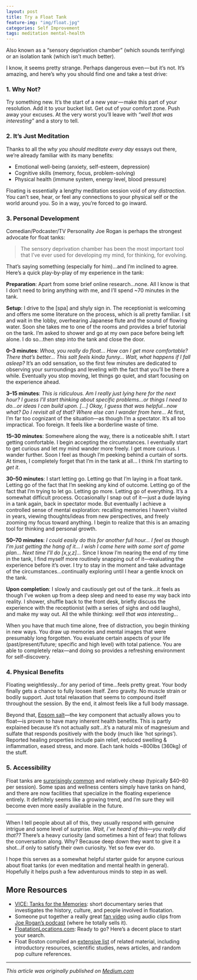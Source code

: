 ```yaml
---
layout: post
title: Try a Float Tank
feature-img: "img/float.jpg"
categories: Self Improvement
tags: meditation mental-health
---
```

Also known as a “sensory deprivation chamber” (which sounds terrifying) or an isolation tank (which isn’t much better).

I know, it seems pretty strange. Perhaps dangerous even &mdash; but it’s not. It’s amazing, and here’s why you should find one and take a test drive:

### 1. Why Not? 

Try something new. It’s the start of a new year &mdash; make this part of your resolution. Add it to your bucket list. Get out of your comfort zone. Push away your excuses. At the very worst you’ll leave with _“well that was interesting”_ and a story to tell.

### 2. It’s Just Meditation 
 
Thanks to all the _why you should meditate every day_ essays out there, we’re already familiar with its many benefits:

- Emotional well-being (anxiety, self-esteem, depression)
- Cognitive skills (memory, focus, problem-solving)
- Physical health (immune system, energy level, blood pressure)

Floating is essentially a lengthy meditation session void of _any distraction_. You can’t see, hear, or feel any connections to your physical self or the world around you. So in a way, you’re forced to go inward.

### 3. Personal Development 

Comedian/Podcaster/TV Personality Joe Rogan is perhaps the strongest advocate for float tanks:

> The sensory deprivation chamber has been the most important tool that I’ve ever used for developing my mind, for thinking, for evolving.

That’s saying something (especially for him)…and I’m inclined to agree. Here’s a quick play-by-play of my experience in the tank:

**Preparation**: Apart from some brief online research…none. All I know is that I don’t need to bring anything with me, and I’ll spend ~70 minutes in the tank.

**Setup**: I drive to the [spa] and shyly sign in. The receptionist is welcoming and offers me some literature on the process, which is all pretty familiar. I sit and wait in the lobby, overhearing Japanese flute and the sound of flowing water. Soon she takes me to one of the rooms and provides a brief tutorial on the tank. I’m asked to shower and go at my own pace before being left alone. I do so…then step into the tank and close the door.

**0–3 minutes**: _Whoa, you really do float… How can I get more comfortable? There that’s better… This salt feels kinda funny… Wait, what happens if I fall asleep?_ It’s an odd sensation, so the first few minutes are dedicated to observing your surroundings and leveling with the fact that you’ll be there a while. Eventually you stop moving, let things go quiet, and start focusing on the experience ahead.

**3–15 minutes**: _This is ridiculous. Am I really just lying here for the next hour? I guess I’ll start thinking about specific problems…or things I need to do…or ideas I can build upon. […] Okay, I guess that was helpful…now what? Do I revisit all of that? Where else can I wander from here…_ At first, I’m far too cognizant of the situation&mdash;as though I’m a spectator. It’s all too impractical. Too foreign. It feels like a borderline waste of time.

**15–30 minutes**: Somewhere along the way, there is a noticeable shift. I start getting comfortable. I begin accepting the circumstances. I eventually start to get curious and let my mind wander more freely. I get more curious. I wander further. Soon I feel as though I’m peeking behind a curtain of sorts. At times, I completely forget that I’m in the tank at all… I think I’m starting to _get it_.

**30–50 minutes**: I start letting go. Letting go that I’m laying in a float tank. Letting go of the fact that I’m seeking any kind of outcome. Letting go of the fact that I’m trying to let go. Letting go more. Letting go of everything. It’s a somewhat difficult process. Occasionally I snap out of it &mdash; just a dude laying in a tank again, back in spectator mode. But eventually I achieve a controlled sense of mental exploration: recalling memories I haven’t visited in years, viewing thoughts/ideas from new perspectives, and freely zooming my focus toward anything. I begin to realize that this is an amazing tool for thinking and personal growth.

**50–70 minutes**: _I could easily do this for another full hour... I feel as though I’m just getting the hang of it… I wish I came here with some sort of game plan… Next time I’ll do [x,y,z]…_ Since I know I’m nearing the end of my time in the tank, I find myself more routinely snapping out of it&mdash;evaluating the experience before it’s over. I try to stay in the moment and take advantage of the circumstances…continually exploring until I hear a gentle knock on the tank.

**Upon completion**: I slowly and cautiously get out of the tank…it feels as though I’ve woken up from a deep sleep and need to ease my way back into reality. I shower, shuffle back to the front desk, briefly discuss the experience with the receptionist (with a series of sighs and odd laughs), and make my way out. All the while thinking: _well that was interesting…_

When you have that much time alone, free of distraction, you begin thinking in new ways. You draw up memories and mental images that were presumably long forgotten. You evaluate certain aspects of your life (past/present/future; specific and high level) with total patience. You are able to completely relax&mdash;and doing so provides a refreshing environment for self-discovery.

### 4. Physical Benefits 

Floating weightlessly…for any period of time…feels pretty great. Your body finally gets a chance to fully loosen itself. Zero gravity. No muscle strain or bodily support. Just total relaxation that seems to compound itself throughout the session. By the end, it almost feels like a full body massage.

Beyond that, [Epsom salt](http://www.saltworks.us/salt_info/epsom-uses-benefits.asp)&mdash;the key component that actually allows you to float&mdash;is proven to have many inherent health benefits. This is partly explained because it’s not actually _salt_…it’s a natural mix of magnesium and sulfate that responds positively with the body (much like ‘hot springs’). Reported healing properties include pain relief, reduced swelling & inflammation, eased stress, and more. Each tank holds ~800lbs (360kg) of the stuff.

### 5. Accessibility 

Float tanks are [surprisingly common](http://floatationlocations.com/map/) and relatively cheap (typically $40–80 per session). Some spas and wellness centers simply have tanks on hand, and there are now facilities that specialize in the floating experience entirely. It definitely seems like a growing trend, and I’m sure they will become even more easily available in the future.

---

When I tell people about all of this, they usually respond with genuine intrigue and some level of surprise. _Wait, I’ve heard of this&mdash;you really did that??_ There’s a heavy curiosity (and sometimes a hint of fear) that follows the conversation along. Why? Because deep down they want to give it a shot…if only to satisfy their own curiosity. Yet so few ever do.

I hope this serves as a somewhat helpful starter guide for anyone curious about float tanks (or even meditation and mental health in general). Hopefully it helps push a few adventurous minds to step in as well.

## More Resources 

- [VICE: Tanks for the Memories](http://www.vice.com/video/tanks-for-the-memories-part-1): short documentary series that investigates the history, culture, and people involved in floatation.
- Someone put together a really great [fan video](https://www.youtube.com/watch?v=KeqmKwsvM58) using audio clips from [Joe Rogan’s podcast](http://podcasts.joerogan.net/) (where he totally sells it). 
- [FloatationLocations.com](http://floatationlocations.com/map/): Ready to go? Here’s a decent place to start your search.
- Float Boston compiled an [extensive list](http://www.floatboston.com/about/) of related material, including introductory resources, scientific studies, news articles, and random pop culture references.

---

_This article was originally published on [Medium.com](http://medium.com)_